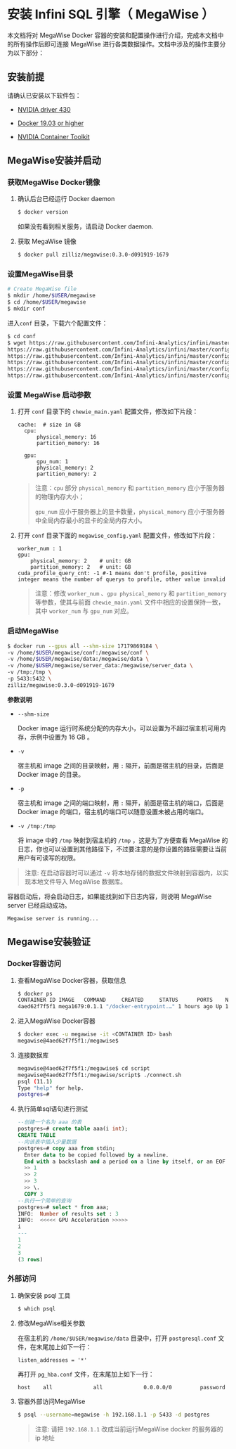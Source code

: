 
# 安装 Infini SQL 引擎（ MegaWise ）

本文档将对 MegaWise Docker 容器的安装和配置操作进行介绍，完成本文档中的所有操作后即可连接 MegaWise 进行各类数据操作。文档中涉及的操作主要分为以下部分：

## 安装前提

请确认已安装以下软件包：

- [NVIDIA driver 430](https://github.com/NVIDIA/nvidia-docker/wiki/Frequently-Asked-Questions#how-do-i-install-the-nvidia-driver)

- [Docker 19.03 or higher](https://docs.docker.com/engine/installation/linux/docker-ce/ubuntu/)

- [NVIDIA Container Toolkit](https://github.com/NVIDIA/nvidia-docker)



## MegaWise安装并启动

### 获取MegaWise Docker镜像

1. 确认后台已经运行 Docker daemon

   ```bash
   $ docker version
   ```

   如果没有看到相关服务，请启动 Docker daemon.

2. 获取 MegaWise 镜像 

   ```bash
   $ docker pull zilliz/megawise:0.3.0-d091919-1679
   ```

### 设置MegaWise目录

```bash
# Create MegaWise file
$ mkdir /home/$USER/megawise
$ cd /home/$USER/megawise
$ mkdir conf
```

进入`conf` 目录，下载六个配置文件：

```bash
$ cd conf
$ wget https://raw.githubusercontent.com/Infini-Analytics/infini/master/config/db/chewie_main.yaml \
https://raw.githubusercontent.com/Infini-Analytics/infini/master/config/db/etcd.yaml \
https://raw.githubusercontent.com/Infini-Analytics/infini/master/config/db/megawise_config.yaml \
https://raw.githubusercontent.com/Infini-Analytics/infini/master/config/db/megawise_config_template.yaml \
https://raw.githubusercontent.com/Infini-Analytics/infini/master/config/db/render_engine.yaml \
https://raw.githubusercontent.com/Infini-Analytics/infini/master/config/db/scheduler_config_template.yaml
```

### 设置 MegaWise 启动参数

1. 打开 `conf` 目录下的 `chewie_main.yaml` 配置文件，修改如下片段：

   ```
   cache:  # size in GB
     cpu:
         physical_memory: 16
         partition_memory: 16
   
     gpu:
         gpu_num: 1
         physical_memory: 2
         partition_memory: 2 
   ```

   > 注意：`cpu` 部分 `physical_memory` 和 `partition_memory` 应小于服务器的物理内存大小；
   >
   > `gpu_num` 应小于服务器上的显卡数量，`physical_memory` 应小于服务器中全局内存最小的显卡的全局内存大小。

2. 打开 `conf` 目录下面的 `megawise_config.yaml` 配置文件，修改如下片段：

   ```
   worker_num : 1
   gpu:
       physical_memory: 2    # unit: GB
       partition_memory: 2   # unit: GB
   cuda_profile_query_cnt: -1 #-1 means don't profile, positive integer means the number of querys to profile, other value invalid
   ```
   
   > 注意：修改 `worker_num` 、`gpu physical_memory` 和 `partition_memory` 等参数，使其与前面 `chewie_main.yaml` 文件中相应的设置保持一致，其中 `worker_num` 与 `gpu_num` 对应。

### 启动MegaWise

```bash
$ docker run --gpus all --shm-size 17179869184 \ 
-v /home/$USER/megawise/conf:/megawise/conf \ 
-v /home/$USER/megawise/data:/megawise/data \ 
-v /home/$USER/megawise/server_data:/megawise/server_data \ 
-v /tmp:/tmp \ 
-p 5433:5432 \ 
zilliz/megawise:0.3.0-d091919-1679
```

**参数说明**

- `--shm-size`

  Docker image 运行时系统分配的内存大小，可以设置为不超过宿主机可用内存，示例中设置为 16 GB 。

- `-v`

  宿主机和 image 之间的目录映射，用 `:` 隔开，前面是宿主机的目录，后面是 Docker image 的目录。

- `-p`

  宿主机和 image 之间的端口映射，用 `:` 隔开，前面是宿主机的端口，后面是 Docker image 的端口，宿主机的端口可以随意设置未被占用的端口。

- `-v /tmp:/tmp`

  将 image 中的 `/tmp` 映射到宿主机的 `/tmp` ，这是为了方便查看 MegaWise 的日志，你也可以设置到其他路径下，不过要注意的是你设置的路径需要让当前用户有可读写的权限。

> 注意: 在启动容器时可以通过 `-v` 将本地存储的数据文件映射到容器内，以实现本地文件导入 MegaWise 数据库。

容器启动后，将会启动日志，如果能找到如下日志内容，则说明 MegaWise server 已经启动成功。

```
Megawise server is running...
```



## Megawise安装验证

### Docker容器访问

1. 查看MegaWise Docker容器，获取<CONTAINER ID>信息

   ```bash
   $ docker ps 
   CONTAINER ID	IMAGE	COMMAND		CREATED		STATUS		PORTS	 NAMES
   4aed62f7f5f1 mega1679:0.1.1 "/docker-entrypoint.…" 1 hours ago Up 1 hours 0.0.0.0:5433->5432/tcp herschel
   ```

2. 进入MegaWise Docker容器

   ```bash
   $ docker exec -u megawise -it <CONTAINER ID> bash
   megawise@4aed62f7f5f1:/megawise$
   ```

3. 连接数据库

   ```bash
   megawise@4aed62f7f5f1:/megawise$ cd script
   megawise@4aed62f7f5f1:/megawise/script$ ./connect.sh 
   psql (11.1)
   Type "help" for help.
   postgres=# 
   ```

4. 执行简单sql语句进行测试

   ```sql
   --创建一个名为 aaa 的表
   postgres=# create table aaa(i int);
   CREATE TABLE
   --向该表中插入少量数据
   postgres=# copy aaa from stdin;      
     Enter data to be copied followed by a newline.
     End with a backslash and a period on a line by itself, or an EOF signal.
     >> 1
     >> 2
     >> 3
     >> \.
     COPY 3
   --执行一个简单的查询
   postgres=# select * from aaa;
   INFO:  Number of results set : 3
   INFO:  <<<<< GPU Acceleration >>>>>
   i 
   ---
   1
   2
   3
   (3 rows)
   ```

### 外部访问

1. 确保安装 psql 工具

   ```bash
   $ which psql
   ```

2. 修改MegaWise相关参数

   在宿主机的 `/home/$USER/megawise/data` 目录中，打开 `postgresql.conf` 文件，在末尾加上如下一行：

   ```
   listen_addresses = '*'
   ```

   再打开 `pg_hba.conf` 文件，在末尾加上如下一行：

   ```
   host    all             all             0.0.0.0/0         password
   ```

3. 容器外部访问MegaWise

   ```bash
   $ psql --username=megawise -h 192.168.1.1 -p 5433 -d postgres
   ```

   > 注意: 请把 `192.168.1.1` 改成当前运行MegaWise docker 的服务器的 ip 地址


